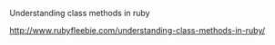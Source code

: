 Understanding class methods in ruby

http://www.rubyfleebie.com/understanding-class-methods-in-ruby/